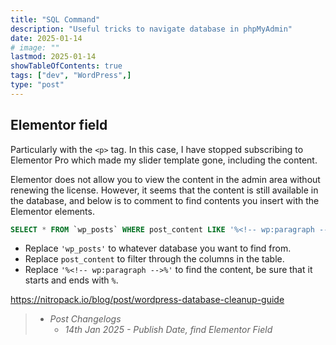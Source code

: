 ```yaml
---
title: "SQL Command"
description: "Useful tricks to navigate database in phpMyAdmin"
date: 2025-01-14
# image: ""
lastmod: 2025-01-14
showTableOfContents: true
tags: ["dev", "WordPress",]
type: "post"
---
```


## Elementor field

Particularly with the `<p>` tag.
In this case, I have stopped subscribing to Elementor Pro which made my slider template gone, including the content.

Elementor does not allow you to view the content in the admin area without renewing the license.
However, it seems that the content is still available in the database, and below is to comment to find contents you insert with the Elementor elements.

```sql
SELECT * FROM `wp_posts` WHERE post_content LIKE '%<!-- wp:paragraph -->%';
```

- Replace `'wp_posts'` to whatever database you want to find from.
- Replace `post_content` to filter through the columns in the table.
- Replace `'%<!-- wp:paragraph -->%'` to find the content, be sure that it starts and ends with ` % `.

https://nitropack.io/blog/post/wordpress-database-cleanup-guide

> - *Post Changelogs*
>   - *14th Jan 2025 - Publish Date, find Elementor Field*
